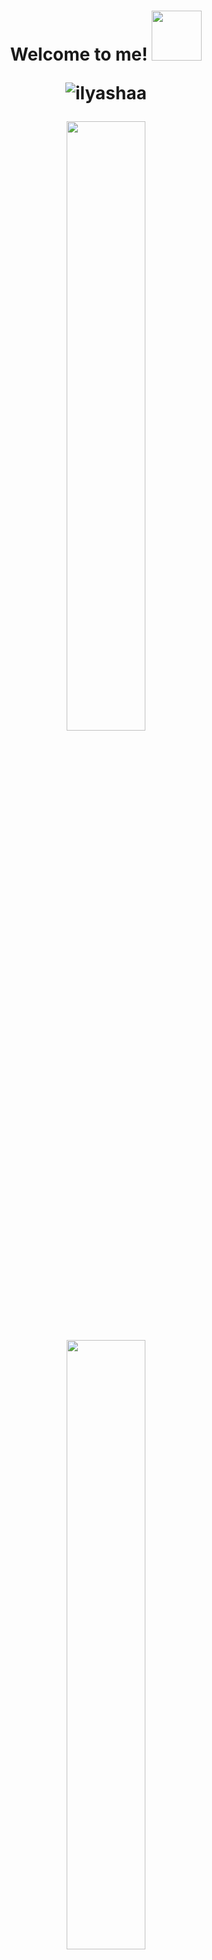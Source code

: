 <div id="header" align="center">
  <h1>
  Welcome to me! 
  <img src="https://media0.giphy.com/media/Mvi1ZqG17NSso/giphy.gif", width = "80")"/>
    <p align="center">
<img src="https://komarev.com/ghpvc/?username=ilyashaa&label=Visitors to%20me&color=green&style=flat" alt="ilyashaa" /> 
</h1>
</div>

<p align="center">
  <img height="50%" width="auto" src ="https://github-readme-stats-vjns.vercel.app/api?username=ilyashaa&show_icons=true&count_private=true&theme=city_lights&hide_border=true&hide=issues,contribs&bg_color=00000000">
  <img height="50%" width="auto" src ="https://github-readme-stats-vjns.vercel.app/api/top-langs/?username=ilyashaa&layout=compact&hide_border=true&theme=city_lights&bg_color=00000000&langs_count=6&hide=jupyter%20notebook,tex,css,php">
  <br>
  <br>
  <img src ="https://github-readme-streak-stats.herokuapp.com?user=ilyashaa&theme=city_lights&hide_border=true&background=FFFFFF05&mode=weekly">
  <br>
</p>


<p align="center">  
  You can contact me 🐱‍🐉

<p align="center">
  &nbsp;
  <a href="https://t.me/ilpalik"><img src="https://camo.githubusercontent.com/f4b401dd7cd9b7840fd31acafd49e151a80e4c9600bf219934461b96dd98e013/68747470733a2f2f6564656e742e6769746875622e696f2f537570657254696e7949636f6e732f696d616765732f7376672f74656c656772616d2e737667" height="100"/width="100"/></a>
  &nbsp;
  <a href="https://www.instagram.com/ilyapalik/"><img src="https://camo.githubusercontent.com/c9dacf0f25a1489fdbc6c0d2b41cda58b77fa210a13a886d6f99e027adfbd358/68747470733a2f2f6564656e742e6769746875622e696f2f537570657254696e7949636f6e732f696d616765732f7376672f696e7374616772616d2e737667" height="100"/width="100"/></a>
</p>
